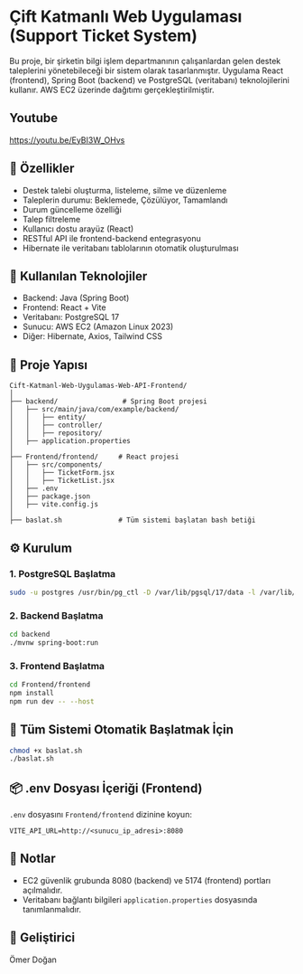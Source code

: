 # Çift Katmanlı Web Uygulaması (Support Ticket System)

Bu proje, bir şirketin bilgi işlem departmanının çalışanlardan gelen destek taleplerini yönetebileceği bir sistem olarak tasarlanmıştır. Uygulama React (frontend), Spring Boot (backend) ve PostgreSQL (veritabanı) teknolojilerini kullanır. AWS EC2 üzerinde dağıtımı gerçekleştirilmiştir.
## Youtube
https://youtu.be/EyBI3W_OHvs

## 🚀 Özellikler

- Destek talebi oluşturma, listeleme, silme ve düzenleme
- Taleplerin durumu: Beklemede, Çözülüyor, Tamamlandı
- Durum güncelleme özelliği
- Talep filtreleme
- Kullanıcı dostu arayüz (React)
- RESTful API ile frontend-backend entegrasyonu
- Hibernate ile veritabanı tablolarının otomatik oluşturulması

## 🧱 Kullanılan Teknolojiler

- Backend: Java (Spring Boot)
- Frontend: React + Vite
- Veritabanı: PostgreSQL 17
- Sunucu: AWS EC2 (Amazon Linux 2023)
- Diğer: Hibernate, Axios, Tailwind CSS

## 📁 Proje Yapısı

```
Cift-Katmanl-Web-Uygulamas-Web-API-Frontend/
│
├── backend/                # Spring Boot projesi
│   ├── src/main/java/com/example/backend/
│   │   ├── entity/
│   │   ├── controller/
│   │   ├── repository/
│   ├── application.properties
│
├── Frontend/frontend/     # React projesi
│   ├── src/components/
│   │   ├── TicketForm.jsx
│   │   ├── TicketList.jsx
│   ├── .env
│   ├── package.json
│   ├── vite.config.js
│
├── baslat.sh              # Tüm sistemi başlatan bash betiği
```

## ⚙️ Kurulum

### 1. PostgreSQL Başlatma
```bash
sudo -u postgres /usr/bin/pg_ctl -D /var/lib/pgsql/17/data -l /var/lib/pgsql/17/logfile start
```

### 2. Backend Başlatma
```bash
cd backend
./mvnw spring-boot:run
```

### 3. Frontend Başlatma
```bash
cd Frontend/frontend
npm install
npm run dev -- --host
```

## 🔄 Tüm Sistemi Otomatik Başlatmak İçin
```bash
chmod +x baslat.sh
./baslat.sh
```

## 📦 .env Dosyası İçeriği (Frontend)
`.env` dosyasını `Frontend/frontend` dizinine koyun:
```
VITE_API_URL=http://<sunucu_ip_adresi>:8080
```

## 📌 Notlar
- EC2 güvenlik grubunda 8080 (backend) ve 5174 (frontend) portları açılmalıdır.
- Veritabanı bağlantı bilgileri `application.properties` dosyasında tanımlanmalıdır.

## 👤 Geliştirici
Ömer Doğan
